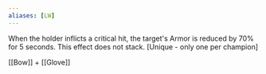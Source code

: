 ```yaml
---
aliases: [LW]
---
```


When the holder inflicts a critical hit, the target's Armor is reduced by 70% for 5 seconds. This effect does not stack. [Unique - only one per champion]

[[Bow]] + [[Glove]]
